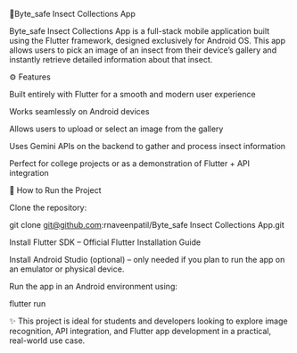 🐞Byte_safe Insect Collections App

Byte_safe Insect Collections App is a full-stack mobile application built using the Flutter framework, designed exclusively for Android OS. This app allows users to pick an image of an insect from their device’s gallery and instantly retrieve detailed information about that insect.

⚙️ Features

Built entirely with Flutter for a smooth and modern user experience

Works seamlessly on Android devices

Allows users to upload or select an image from the gallery

Uses Gemini APIs on the backend to gather and process insect information

Perfect for college projects or as a demonstration of Flutter + API integration

🚀 How to Run the Project

Clone the repository:

git clone git@github.com:rnaveenpatil/Byte_safe Insect Collections App.git


Install Flutter SDK – Official Flutter Installation Guide

Install Android Studio (optional) – only needed if you plan to run the app on an emulator or physical device.

Run the app in an Android environment using:

flutter run


✨ This project is ideal for students and developers looking to explore image recognition, API integration, and Flutter app development in a practical, real-world use case.

